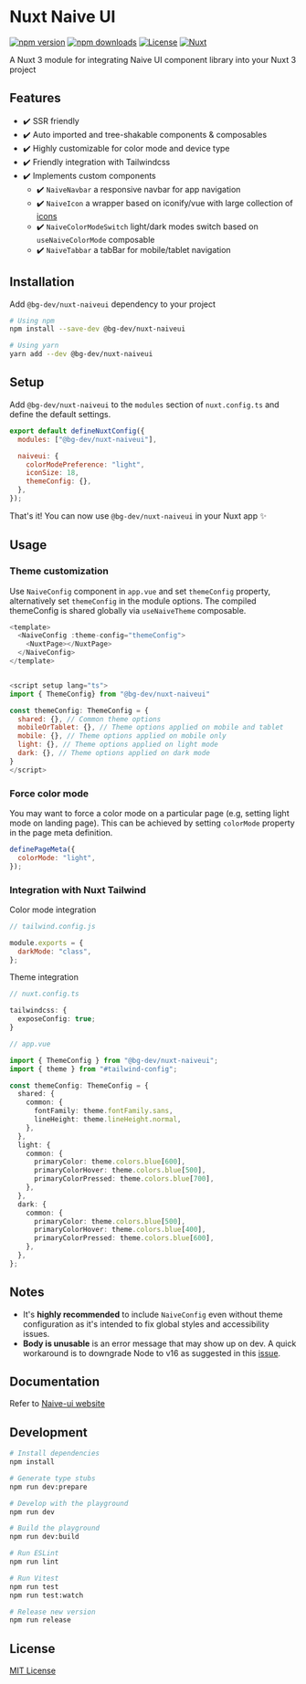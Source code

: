 # Nuxt Naive UI

[![npm version][npm-version-src]][npm-version-href]
[![npm downloads][npm-downloads-src]][npm-downloads-href]
[![License][license-src]][license-href]
[![Nuxt][nuxt-src]][nuxt-href]

A Nuxt 3 module for integrating Naive UI component library into your Nuxt 3 project

## Features

- ✔️ SSR friendly
- ✔️ Auto imported and tree-shakable components & composables
- ✔️ Highly customizable for color mode and device type
- ✔️ Friendly integration with Tailwindcss
- ✔️ Implements custom components
  - ✔️ `NaiveNavbar` a responsive navbar for app navigation
  - ✔️ `NaiveIcon` a wrapper based on iconify/vue with large collection of [icons](https://icones.js.org/)
  - ✔️ `NaiveColorModeSwitch` light/dark modes switch based on `useNaiveColorMode` composable
  - ✔️ `NaiveTabbar` a tabBar for mobile/tablet navigation

## Installation

Add `@bg-dev/nuxt-naiveui` dependency to your project

```bash
# Using npm
npm install --save-dev @bg-dev/nuxt-naiveui

# Using yarn
yarn add --dev @bg-dev/nuxt-naiveui
```

## Setup

Add `@bg-dev/nuxt-naiveui` to the `modules` section of `nuxt.config.ts` and define the default settings.

```js
export default defineNuxtConfig({
  modules: ["@bg-dev/nuxt-naiveui"],

  naiveui: {
    colorModePreference: "light",
    iconSize: 18,
    themeConfig: {},
  },
});
```

That's it! You can now use `@bg-dev/nuxt-naiveui` in your Nuxt app ✨

## Usage

### Theme customization

Use `NaiveConfig` component in `app.vue` and set `themeConfig` property, alternatively set `themeConfig` in the module options. The compiled themeConfig is shared globally via `useNaiveTheme` composable.

```javascript
<template>
  <NaiveConfig :theme-config="themeConfig">
    <NuxtPage></NuxtPage>
  </NaiveConfig>
</template>


<script setup lang="ts">
import { ThemeConfig} from "@bg-dev/nuxt-naiveui"

const themeConfig: ThemeConfig = {
  shared: {}, // Common theme options
  mobileOrTablet: {}, // Theme options applied on mobile and tablet
  mobile: {}, // Theme options applied on mobile only
  light: {}, // Theme options applied on light mode
  dark: {}, // Theme options applied on dark mode
}
</script>
```

### Force color mode

You may want to force a color mode on a particular page (e.g, setting light mode on landing page). This can be achieved by setting `colorMode` property in the page meta definition.

```js
definePageMeta({
  colorMode: "light",
});
```

### Integration with Nuxt Tailwind

Color mode integration

```js
// tailwind.config.js

module.exports = {
  darkMode: "class",
};
```

Theme integration

```ts
// nuxt.config.ts

tailwindcss: {
  exposeConfig: true;
}
```

```ts
// app.vue

import { ThemeConfig } from "@bg-dev/nuxt-naiveui";
import { theme } from "#tailwind-config";

const themeConfig: ThemeConfig = {
  shared: {
    common: {
      fontFamily: theme.fontFamily.sans,
      lineHeight: theme.lineHeight.normal,
    },
  },
  light: {
    common: {
      primaryColor: theme.colors.blue[600],
      primaryColorHover: theme.colors.blue[500],
      primaryColorPressed: theme.colors.blue[700],
    },
  },
  dark: {
    common: {
      primaryColor: theme.colors.blue[500],
      primaryColorHover: theme.colors.blue[400],
      primaryColorPressed: theme.colors.blue[600],
    },
  },
};
```

## Notes

- It's **highly recommended** to include `NaiveConfig` even without theme configuration as it's intended to fix global styles and accessibility issues.
- **Body is unusable** is an error message that may show up on dev. A quick workaround is to downgrade Node to v16 as suggested in this [issue](https://github.com/nuxt/nuxt/issues/19245).

## Documentation

Refer to [Naive-ui website](https://www.naiveui.com/en-US/os-theme/docs/introduction)

## Development

```bash
# Install dependencies
npm install

# Generate type stubs
npm run dev:prepare

# Develop with the playground
npm run dev

# Build the playground
npm run dev:build

# Run ESLint
npm run lint

# Run Vitest
npm run test
npm run test:watch

# Release new version
npm run release
```

## License

[MIT License](./LICENSE)

[npm-version-src]: https://img.shields.io/npm/v/@bg-dev/nuxt-naiveui/latest.svg?style=flat&colorA=18181B&colorB=28CF8D
[npm-version-href]: https://npmjs.com/package/@bg-dev/nuxt-naiveui
[npm-downloads-src]: https://img.shields.io/npm/dm/@bg-dev/nuxt-naiveui.svg?style=flat&colorA=18181B&colorB=28CF8D
[npm-downloads-href]: https://npmjs.com/package/@bg-dev/nuxt-naiveui
[license-src]: https://img.shields.io/npm/l/@bg-dev/nuxt-naiveui.svg?style=flat&colorA=18181B&colorB=28CF8D
[license-href]: https://npmjs.com/package/@bg-dev/nuxt-naiveui
[nuxt-src]: https://img.shields.io/badge/Nuxt-18181B?logo=nuxt.js
[nuxt-href]: https://nuxt.com
